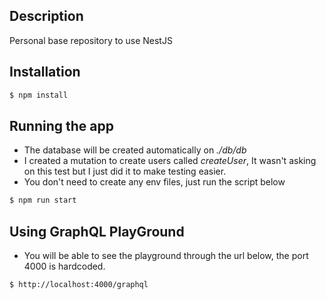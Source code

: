 ## Description

Personal base repository to use NestJS

## Installation

```bash
$ npm install
```

## Running the app

- The database will be created automatically on _./db/db_
- I created a mutation to create users called _createUser_, It wasn't asking on this test but I just did it to make testing easier.
- You don't need to create any env files, just run the script below

```bash
$ npm run start
```

## Using GraphQL PlayGround

- You will be able to see the playground through the url below, the port 4000 is hardcoded.

```bash
$ http://localhost:4000/graphql
```

